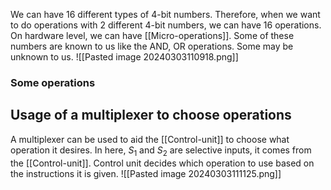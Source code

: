 We can have 16 different types of 4-bit numbers. Therefore, when we want to do operations with 2 different 4-bit numbers, we can have 16 operations. On hardware level, we can have [[Micro-operations]]. Some of these numbers are known to us like the AND, OR operations. Some may be unknown to us.
![[Pasted image 20240303110918.png]]

### Some operations


## Usage of a multiplexer to choose operations
A multiplexer can be used to aid the [[Control-unit]] to choose what operation it desires. In here, $S_1$ and $S_2$ are selective inputs, it comes from the [[Control-unit]]. Control unit decides which operation to use based on the instructions it is given.
![[Pasted image 20240303111125.png]]

